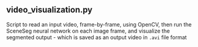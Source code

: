 ## video_visualization.py

Script to read an input video, frame-by-frame, using OpenCV, then run the SceneSeg neural network on each image frame, and visualize the segmented output - which is saved as an output video in `.avi` file format
